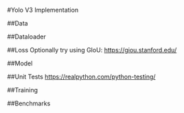 #Yolo V3 Implementation

##Data

##Dataloader

##Loss
Optionally try using GIoU: https://giou.stanford.edu/

##Model

##Unit Tests
https://realpython.com/python-testing/   

##Training

##Benchmarks